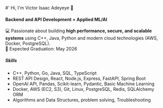 #' Hi, I'm Victor Isaac Adeyeye 👋

#### Backend and API Development + Applied ML/AI
💻 Passionate about building **high performance, secure, and scalable systems** using C++, Java, Python and modern cloud technologies (AWS, Docker, PostgreSQL). <br>
📅 Expected Graduation: May 2026 

##### Skills
- C++, Python, Go, Java, SQL, TypeScript<br>
- REST API Design, React, Node.js, Express, FastAPI, Spring Boot<br>
- OpenAI API, Pandas, Scikit-learn, Pydantic, Basic Machine Learning <br>
- Docker, AWS (EC2, S3), Git, Linux, PostgreSQL, Redis, SQLAlchemy ORM <br>
- Algorithms and Data Structures, problem solving, Troubleshooting <br> 
